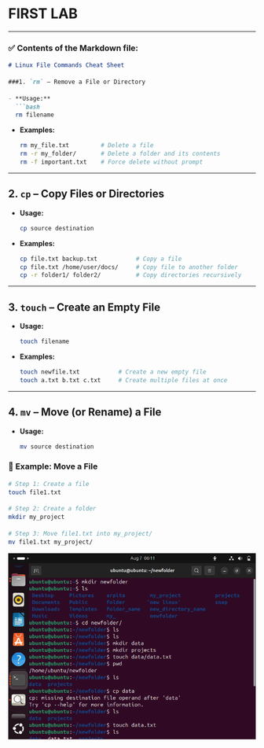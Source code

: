 # FIRST LAB

---

### ✅ Contents of the Markdown file:

````markdown
# Linux File Commands Cheat Sheet

###1. `rm` – Remove a File or Directory

- **Usage:**
  ```bash
  rm filename
````

* **Examples:**

  ```bash
  rm my_file.txt         # Delete a file
  rm -r my_folder/       # Delete a folder and its contents
  rm -f important.txt    # Force delete without prompt
  ```

---

## 2. `cp` – Copy Files or Directories

* **Usage:**

  ```bash
  cp source destination
  ```

* **Examples:**

  ```bash
  cp file.txt backup.txt           # Copy a file
  cp file.txt /home/user/docs/     # Copy file to another folder
  cp -r folder1/ folder2/          # Copy directories recursively
  ```

---

## 3. `touch` – Create an Empty File

* **Usage:**

  ```bash
  touch filename
  ```

* **Examples:**

  ```bash
  touch newfile.txt           # Create a new empty file
  touch a.txt b.txt c.txt     # Create multiple files at once
  ```

---

## 4. `mv` – Move (or Rename) a File

* **Usage:**

  ```bash
  mv source destination
  ```

### 🧪 Example: Move a File

```bash
# Step 1: Create a file
touch file1.txt

# Step 2: Create a folder
mkdir my_project

# Step 3: Move file1.txt into my_project/
mv file1.txt my_project/
```

![alt text](image.png)
